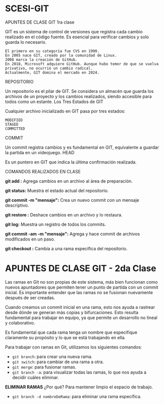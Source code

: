 # SCESI-GIT
APUNTES DE CLASE 
GIT  1ra clase
 

GIT es un sistema de control de versiones que registra cada cambio realizado en el código fuente. Es esencial para verificar cambios y solo guarda lo necesario.

    El primero en su categoría fue CVS en 1990.
    En 2005 nace GIT, creado por la comunidad de Linux.
    2008 marca la creación de GitHub.
    En 2018, Microsoft adquiere GitHub. Aunque hubo temor de que se vuelva privativo, no ocurrió un cambio radical.
    Actualmente, GIT domina el mercado en 2024.

REPOSITORIO

Un repositorio es el pilar de GIT. Se considera un almacén que guarda los archivos de un proyecto y los cambios realizados, siendo accesible para todos como un estante.
Los Tres Estados de GIT

Cualquier archivo inicializado en GIT pasa por tres estados:

    MODIFIED
    STAGED
    COMMITTED

COMMIT

Un commit registra cambios y es fundamental en GIT, equivalente a guardar la partida en un videojuego.
HEAD

Es un puntero en GIT que indica la última confirmación realizada.

COMANDOS REALIZADOS EN CLASE


**git add <archivo>:** Agrega cambios en un archivo al área de preparación.

**git status:** Muestra el estado actual del repositorio.

**git commit -m "mensaje":** Crea un nuevo commit con un mensaje descriptivo.

**git restore <archivo>:** Deshace cambios en un archivo y lo restaura.

**git log:** Muestra un registro de todos los commits.

**git commit -am -m "mensaje":** Agrega y hace commit de archivos modificados en un paso.

**git checkout <rama>:** Cambia a una rama específica del repositorio.

# **APUNTES DE CLASE GIT - 2da Clase**

Las ramas en Git no son propias de este sistema, más bien funcionan como nuevos apuntadores que permiten tener un punto de partida con un commit inicial. Es importante entender que las ramas no se fusionan nuevamente después de ser creadas.

Cuando creamos un commit inicial en una rama, esto nos ayuda a rastrear desde dónde se generan más copias y bifurcaciones. Esto resulta fundamental para trabajar en equipo, ya que permite un desarrollo no lineal y colaborativo.

Es fundamental que cada rama tenga un nombre que especifique claramente su propósito y lo que se está trabajando en ella.

Para trabajar con ramas en Git, utilizamos los siguientes comandos:
- `git branch`: para crear una nueva rama.
- `git switch`: para cambiar de una rama a otra.
- `git merge`: para fusionar ramas.
- `git branch -a`: para visualizar todas las ramas, lo que nos ayuda a decidir cuáles eliminar.

**ELIMINAR RAMAS**
¿Por qué? Para mantener limpio el espacio de trabajo.
- `git branch -d nombreDeRama`: para eliminar una rama específica.







